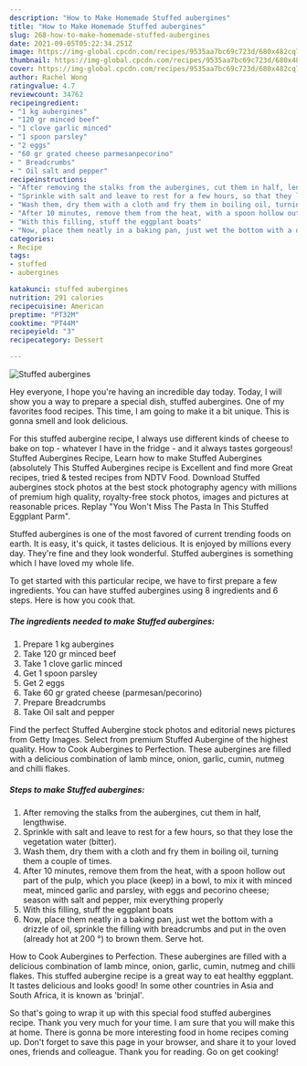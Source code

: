 ```yaml
---
description: "How to Make Homemade Stuffed aubergines"
title: "How to Make Homemade Stuffed aubergines"
slug: 268-how-to-make-homemade-stuffed-aubergines
date: 2021-09-05T05:22:34.251Z
image: https://img-global.cpcdn.com/recipes/9535aa7bc69c723d/680x482cq70/stuffed-aubergines-recipe-main-photo.jpg
thumbnail: https://img-global.cpcdn.com/recipes/9535aa7bc69c723d/680x482cq70/stuffed-aubergines-recipe-main-photo.jpg
cover: https://img-global.cpcdn.com/recipes/9535aa7bc69c723d/680x482cq70/stuffed-aubergines-recipe-main-photo.jpg
author: Rachel Wong
ratingvalue: 4.7
reviewcount: 34762
recipeingredient:
- "1 kg aubergines"
- "120 gr minced beef"
- "1 clove garlic minced"
- "1 spoon parsley"
- "2 eggs"
- "60 gr grated cheese parmesanpecorino"
- " Breadcrumbs"
- " Oil salt and pepper"
recipeinstructions:
- "After removing the stalks from the aubergines, cut them in half, lengthwise."
- "Sprinkle with salt and leave to rest for a few hours, so that they lose the vegetation water (bitter)."
- "Wash them, dry them with a cloth and fry them in boiling oil, turning them a couple of times."
- "After 10 minutes, remove them from the heat, with a spoon hollow out part of the pulp, which you place (keep) in a bowl, to mix it with minced meat, minced garlic and parsley, with eggs and pecorino cheese; season with salt and pepper, mix everything properly"
- "With this filling, stuff the eggplant boats"
- "Now, place them neatly in a baking pan, just wet the bottom with a drizzle of oil, sprinkle the filling with breadcrumbs and put in the oven (already hot at 200 °) to brown them. Serve hot."
categories:
- Recipe
tags:
- stuffed
- aubergines

katakunci: stuffed aubergines 
nutrition: 291 calories
recipecuisine: American
preptime: "PT32M"
cooktime: "PT44M"
recipeyield: "3"
recipecategory: Dessert

---
```



![Stuffed aubergines](https://img-global.cpcdn.com/recipes/9535aa7bc69c723d/680x482cq70/stuffed-aubergines-recipe-main-photo.jpg)

Hey everyone, I hope you're having an incredible day today. Today, I will show you a way to prepare a special dish, stuffed aubergines. One of my favorites food recipes. This time, I am going to make it a bit unique. This is gonna smell and look delicious.

For this stuffed aubergine recipe, I always use different kinds of cheese to bake on top - whatever I have in the fridge - and it always tastes gorgeous! Stuffed Aubergines Recipe, Learn how to make Stuffed Aubergines (absolutely This Stuffed Aubergines recipe is Excellent and find more Great recipes, tried &amp; tested recipes from NDTV Food. Download Stuffed aubergines stock photos at the best stock photography agency with millions of premium high quality, royalty-free stock photos, images and pictures at reasonable prices. Replay &#34;You Won&#39;t Miss The Pasta In This Stuffed Eggplant Parm&#34;.

Stuffed aubergines is one of the most favored of current trending foods on earth. It is easy, it's quick, it tastes delicious. It is enjoyed by millions every day. They're fine and they look wonderful. Stuffed aubergines is something which I have loved my whole life.


To get started with this particular recipe, we have to first prepare a few ingredients. You can have stuffed aubergines using 8 ingredients and 6 steps. Here is how you cook that.

<!--inarticleads1-->

##### The ingredients needed to make Stuffed aubergines:

1. Prepare 1 kg aubergines
1. Take 120 gr minced beef
1. Take 1 clove garlic minced
1. Get 1 spoon parsley
1. Get 2 eggs
1. Take 60 gr grated cheese (parmesan/pecorino)
1. Prepare  Breadcrumbs
1. Take  Oil salt and pepper


Find the perfect Stuffed Aubergine stock photos and editorial news pictures from Getty Images. Select from premium Stuffed Aubergine of the highest quality. How to Cook Aubergines to Perfection. These aubergines are filled with a delicious combination of lamb mince, onion, garlic, cumin, nutmeg and chilli flakes. 

<!--inarticleads2-->

##### Steps to make Stuffed aubergines:

1. After removing the stalks from the aubergines, cut them in half, lengthwise.
1. Sprinkle with salt and leave to rest for a few hours, so that they lose the vegetation water (bitter).
1. Wash them, dry them with a cloth and fry them in boiling oil, turning them a couple of times.
1. After 10 minutes, remove them from the heat, with a spoon hollow out part of the pulp, which you place (keep) in a bowl, to mix it with minced meat, minced garlic and parsley, with eggs and pecorino cheese; season with salt and pepper, mix everything properly
1. With this filling, stuff the eggplant boats
1. Now, place them neatly in a baking pan, just wet the bottom with a drizzle of oil, sprinkle the filling with breadcrumbs and put in the oven (already hot at 200 °) to brown them. Serve hot.


How to Cook Aubergines to Perfection. These aubergines are filled with a delicious combination of lamb mince, onion, garlic, cumin, nutmeg and chilli flakes. This stuffed aubergine recipe is a great way to eat healthy eggplant. It tastes delicious and looks good! In some other countries in Asia and South Africa, it is known as &#39;brinjal&#39;. 

So that's going to wrap it up with this special food stuffed aubergines recipe. Thank you very much for your time. I am sure that you will make this at home. There is gonna be more interesting food in home recipes coming up. Don't forget to save this page in your browser, and share it to your loved ones, friends and colleague. Thank you for reading. Go on get cooking!
